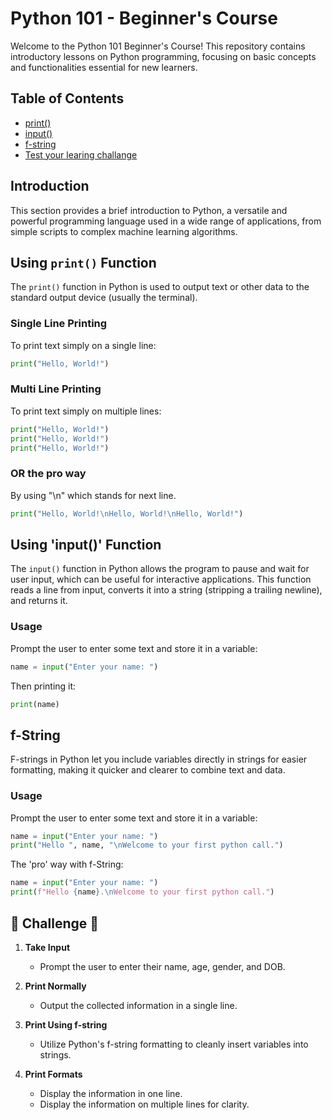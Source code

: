 # Python 101 - Beginner's Course

Welcome to the Python 101 Beginner's Course! This repository contains introductory lessons on Python programming, focusing on basic concepts and functionalities essential for new learners.

## Table of Contents
- [print()](#using-print-function)
- [input()](#using-input-function)
- [f-string](#f-string)
- [Test your learing challange](#🚀-Challenge-🎯)

## Introduction
This section provides a brief introduction to Python, a versatile and powerful programming language used in a wide range of applications, from simple scripts to complex machine learning algorithms.

## Using `print()` Function
The `print()` function in Python is used to output text or other data to the standard output device (usually the terminal).

### Single Line Printing
To print text simply on a single line:
```python
print("Hello, World!")
```
### Multi Line Printing
To print text simply on multiple lines:

```python
print("Hello, World!")
print("Hello, World!")
print("Hello, World!")
```
### OR the pro way
By using "\n" which stands for next line.
```python
print("Hello, World!\nHello, World!\nHello, World!")
```

## Using 'input()' Function
The `input()` function in Python allows the program to pause and wait for user input, which can be useful for interactive applications. This function reads a line from input, converts it into a string (stripping a trailing newline), and returns it.

### Usage
Prompt the user to enter some text and store it in a variable:
```python
name = input("Enter your name: ")
```
Then printing it:
```python
print(name)
```

## f-String
F-strings in Python let you include variables directly in strings for easier formatting, making it quicker and clearer to combine text and data.

### Usage
Prompt the user to enter some text and store it in a variable:
```python
name = input("Enter your name: ")
print("Hello ", name, "\nWelcome to your first python call.")
```
The 'pro' way with f-String:
```python
name = input("Enter your name: ")
print(f"Hello {name}.\nWelcome to your first python call.")
```

## 🚀 Challenge 🎯

1. **Take Input**
   - Prompt the user to enter their name, age, gender, and DOB.

2. **Print Normally**
   - Output the collected information in a single line.

3. **Print Using f-string**
   - Utilize Python's f-string formatting to cleanly insert variables into strings.

4. **Print Formats**
   - Display the information in one line.
   - Display the information on multiple lines for clarity.
